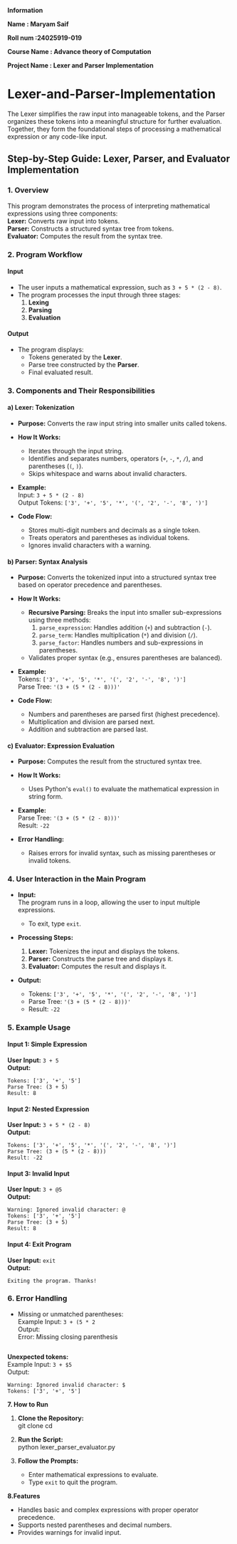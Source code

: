 **Information**


**Name : Maryam Saif**


**Roll num :24025919-019**


**Course Name : Advance theory of Computation**


**Project Name : Lexer and Parser Implementation**


# Lexer-and-Parser-Implementation
The Lexer simplifies the raw input into manageable tokens, and the Parser organizes these tokens into a meaningful structure for further evaluation. Together, they form the foundational steps of processing a mathematical expression or any code-like input.

## **Step-by-Step Guide: Lexer, Parser, and Evaluator Implementation**

### **1. Overview**  
This program demonstrates the process of interpreting mathematical expressions using three components:  
 **Lexer:** Converts raw input into tokens.  
 **Parser:** Constructs a structured syntax tree from tokens.  
 **Evaluator:** Computes the result from the syntax tree.

### **2. Program Workflow**  

#### **Input**  
- The user inputs a mathematical expression, such as `3 + 5 * (2 - 8)`.  
- The program processes the input through three stages:  
  1. **Lexing**  
  2. **Parsing**  
  3. **Evaluation**

#### **Output**  
- The program displays:  
  - Tokens generated by the **Lexer**.  
  - Parse tree constructed by the **Parser**.  
  - Final evaluated result.
    
### **3. Components and Their Responsibilities**

#### **a) Lexer: Tokenization**  
- **Purpose:** Converts the raw input string into smaller units called tokens.  
- **How It Works:**  
  - Iterates through the input string.  
  - Identifies and separates numbers, operators (`+`, `-`, `*`, `/`), and parentheses (`(`, `)`).  
  - Skips whitespace and warns about invalid characters.  

- **Example:**  
  Input: `3 + 5 * (2 - 8)`  
  Output Tokens: `['3', '+', '5', '*', '(', '2', '-', '8', ')']`  

- **Code Flow:**  
  - Stores multi-digit numbers and decimals as a single token.  
  - Treats operators and parentheses as individual tokens.  
  - Ignores invalid characters with a warning.

#### **b) Parser: Syntax Analysis**  
- **Purpose:** Converts the tokenized input into a structured syntax tree based on operator precedence and parentheses.  
- **How It Works:**  
  - **Recursive Parsing:** Breaks the input into smaller sub-expressions using three methods:  
    1. `parse_expression`: Handles addition (`+`) and subtraction (`-`).  
    2. `parse_term`: Handles multiplication (`*`) and division (`/`).  
    3. `parse_factor`: Handles numbers and sub-expressions in parentheses.  
  - Validates proper syntax (e.g., ensures parentheses are balanced).  

- **Example:**  
  Tokens: `['3', '+', '5', '*', '(', '2', '-', '8', ')']`  
  Parse Tree: `'(3 + (5 * (2 - 8)))'`

- **Code Flow:**  
  - Numbers and parentheses are parsed first (highest precedence).  
  - Multiplication and division are parsed next.  
  - Addition and subtraction are parsed last.

#### **c) Evaluator: Expression Evaluation**  
- **Purpose:** Computes the result from the structured syntax tree.  
- **How It Works:**  
  - Uses Python's `eval()` to evaluate the mathematical expression in string form.  

- **Example:**  
  Parse Tree: `'(3 + (5 * (2 - 8)))'`  
  Result: `-22`

- **Error Handling:**  
  - Raises errors for invalid syntax, such as missing parentheses or invalid tokens.

### **4. User Interaction in the Main Program**

- **Input:**  
  The program runs in a loop, allowing the user to input multiple expressions.  
  - To exit, type `exit`.  

- **Processing Steps:**  
  1. **Lexer:** Tokenizes the input and displays the tokens.  
  2. **Parser:** Constructs the parse tree and displays it.  
  3. **Evaluator:** Computes the result and displays it.  

- **Output:**  
  - Tokens: `['3', '+', '5', '*', '(', '2', '-', '8', ')']`  
  - Parse Tree: `'(3 + (5 * (2 - 8)))'`  
  - Result: `-22`

### **5. Example Usage**

#### Input 1: Simple Expression  
**User Input:** `3 + 5`  
**Output:**  
```
Tokens: ['3', '+', '5']
Parse Tree: (3 + 5)
Result: 8
```
#### Input 2: Nested Expression  
**User Input:** `3 + 5 * (2 - 8)`  
**Output:**  
```
Tokens: ['3', '+', '5', '*', '(', '2', '-', '8', ')']
Parse Tree: (3 + (5 * (2 - 8)))
Result: -22
```
#### Input 3: Invalid Input  
**User Input:** `3 + @5`  
**Output:**  
```
Warning: Ignored invalid character: @
Tokens: ['3', '+', '5']
Parse Tree: (3 + 5)
Result: 8
```
#### Input 4: Exit Program  
**User Input:** `exit`  
**Output:**  
```
Exiting the program. Thanks!
```
### **6. Error Handling**
- Missing or unmatched parentheses:  
  Example Input: `3 + (5 * 2`  
  Output:  
  Error: Missing closing parenthesis
  ```
**Unexpected tokens:**  
  Example Input: `3 + $5`  
  Output:  
  ```
  Warning: Ignored invalid character: $
  Tokens: ['3', '+', '5']
```
**7. How to Run**  
1. **Clone the Repository:**  
   git clone <repository-url>
   cd <repository-folder>
   
2. **Run the Script:**  
   python lexer_parser_evaluator.py
3. **Follow the Prompts:**  
   - Enter mathematical expressions to evaluate.  
   - Type `exit` to quit the program.

     
**8.Features**
- Handles basic and complex expressions with proper operator precedence.  
- Supports nested parentheses and decimal numbers.  
- Provides warnings for invalid input.  

